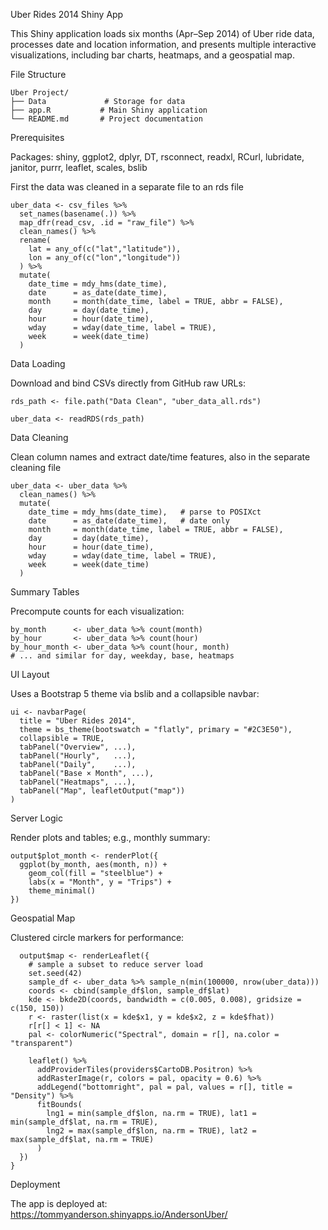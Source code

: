 Uber Rides 2014 Shiny App

This Shiny application loads six months (Apr–Sep 2014) of Uber ride data, processes date and location information, and presents multiple interactive visualizations, including bar charts, heatmaps, and a geospatial map.

File Structure

```
Uber Project/
├── Data			 # Storage for data
├── app.R           # Main Shiny application  
└── README.md       # Project documentation
```

Prerequisites


Packages: shiny, ggplot2, dplyr, DT, rsconnect, readxl, RCurl, lubridate, janitor, purrr, leaflet, scales, bslib

First the data was cleaned in a separate file to an rds file
```
uber_data <- csv_files %>%
  set_names(basename(.)) %>%                      
  map_dfr(read_csv, .id = "raw_file") %>%       
  clean_names() %>%                                
  rename(
    lat = any_of(c("lat","latitude")),
    lon = any_of(c("lon","longitude"))
  ) %>%
  mutate(
    date_time = mdy_hms(date_time),
    date      = as_date(date_time),
    month     = month(date_time, label = TRUE, abbr = FALSE),
    day       = day(date_time),
    hour      = hour(date_time),
    wday      = wday(date_time, label = TRUE),
    week      = week(date_time)
  )
```


Data Loading

Download and bind CSVs directly from GitHub raw URLs:
```
rds_path <- file.path("Data Clean", "uber_data_all.rds")

uber_data <- readRDS(rds_path)
```
Data Cleaning

Clean column names and extract date/time features, also in the separate cleaning file
```
uber_data <- uber_data %>%
  clean_names() %>%
  mutate(
    date_time = mdy_hms(date_time),   # parse to POSIXct
    date      = as_date(date_time),   # date only
    month     = month(date_time, label = TRUE, abbr = FALSE),
    day       = day(date_time),
    hour      = hour(date_time),
    wday      = wday(date_time, label = TRUE),
    week      = week(date_time)
  )
```
Summary Tables

Precompute counts for each visualization:
```
by_month      <- uber_data %>% count(month)
by_hour       <- uber_data %>% count(hour)
by_hour_month <- uber_data %>% count(hour, month)
# ... and similar for day, weekday, base, heatmaps
```
UI Layout

Uses a Bootstrap 5 theme via bslib and a collapsible navbar:
```
ui <- navbarPage(
  title = "Uber Rides 2014",
  theme = bs_theme(bootswatch = "flatly", primary = "#2C3E50"),
  collapsible = TRUE,
  tabPanel("Overview", ...),
  tabPanel("Hourly",   ...),
  tabPanel("Daily",    ...),
  tabPanel("Base × Month", ...),
  tabPanel("Heatmaps", ...),
  tabPanel("Map", leafletOutput("map"))
)
```
Server Logic

Render plots and tables; e.g., monthly summary:
```
output$plot_month <- renderPlot({
  ggplot(by_month, aes(month, n)) +
    geom_col(fill = "steelblue") +
    labs(x = "Month", y = "Trips") +
    theme_minimal()
})
```
Geospatial Map

Clustered circle markers for performance:
```
  output$map <- renderLeaflet({
    # sample a subset to reduce server load
    set.seed(42)
    sample_df <- uber_data %>% sample_n(min(100000, nrow(uber_data)))
    coords <- cbind(sample_df$lon, sample_df$lat)
    kde <- bkde2D(coords, bandwidth = c(0.005, 0.008), gridsize = c(150, 150))
    r <- raster(list(x = kde$x1, y = kde$x2, z = kde$fhat))
    r[r[] < 1] <- NA
    pal <- colorNumeric("Spectral", domain = r[], na.color = "transparent")
    
    leaflet() %>%
      addProviderTiles(providers$CartoDB.Positron) %>%
      addRasterImage(r, colors = pal, opacity = 0.6) %>%
      addLegend("bottomright", pal = pal, values = r[], title = "Density") %>%
      fitBounds(
        lng1 = min(sample_df$lon, na.rm = TRUE), lat1 = min(sample_df$lat, na.rm = TRUE),
        lng2 = max(sample_df$lon, na.rm = TRUE), lat2 = max(sample_df$lat, na.rm = TRUE)
      )
  })
}
```
Deployment

The app is deployed at: https://tommyanderson.shinyapps.io/AndersonUber/


